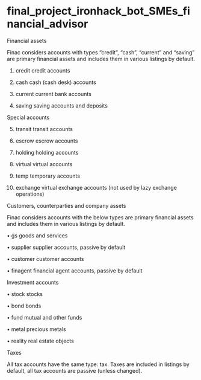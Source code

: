 # final_project_ironhack_bot_SMEs_financial_advisor

Financial assets

Finac considers accounts with types “credit”, “cash”, “current” and “saving” are primary financial assets and includes them in various listings by default.

1. credit credit accounts

2. cash cash (cash desk) accounts

3. current current bank accounts

4. saving saving accounts and deposits

Special accounts

5. transit transit accounts

6. escrow escrow accounts

7. holding holding accounts

8. virtual virtual accounts

9. temp temporary accounts

10. exchange virtual exchange accounts (not used by lazy exchange operations)

Customers, counterparties and company assets

Finac considers accounts with the below types are primary financial assets and includes them in various listings by default.

• gs goods and services

• supplier supplier accounts, passive by default

• customer customer accounts

• finagent financial agent accounts, passive by default

Investment accounts

• stock stocks

• bond bonds

• fund mutual and other funds

• metal precious metals

• reality real estate objects

Taxes

All tax accounts have the same type: tax. Taxes are included in listings by default, all tax accounts are passive (unless changed).